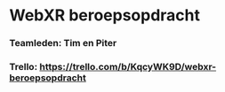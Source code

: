 # WebXR beroepsopdracht 
### Teamleden: Tim en Piter
### Trello: https://trello.com/b/KqcyWK9D/webxr-beroepsopdracht
